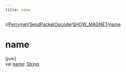 ```yaml
---
title: name
---
```

//[Perry](../../../../index.html)/[net](../../index.html)/[SendPacketOpcode](../index.html)/[SHOW_MAGNET](index.html)/[name](name.html)



# name



[jvm]\
val [name](name.html): [String](https://kotlinlang.org/api/latest/jvm/stdlib/kotlin/-string/index.html)




